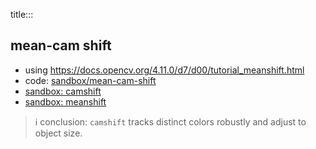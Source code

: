 title:::

## mean-cam shift

- using https://docs.opencv.org/4.11.0/d7/d00/tutorial_meanshift.html
- code: [sandbox/mean-cam-shift](../../../sandbox/mean-cam-shift)
- [sandbox: camshift](./sandbox/camshift.md)
- [sandbox: meanshift](./sandbox/meanshift.md)

> ℹ️ conclusion: `camshift` tracks distinct colors robustly and adjust to object size.